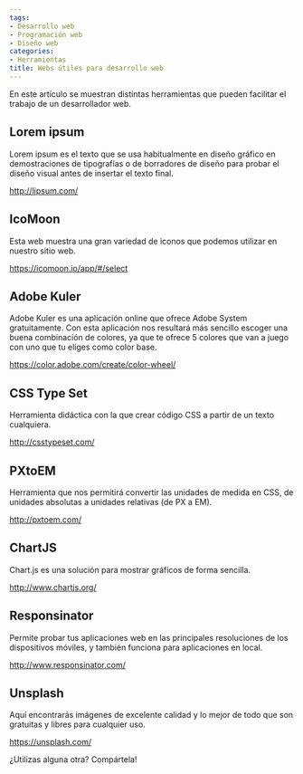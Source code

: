 ```yaml
---
tags:
- Desarrollo web
- Programación web
- Diseño web
categories:
- Herramientas
title: Webs útiles para desarrollo web
---
```


En este artículo se muestran distintas herramientas que pueden facilitar el trabajo de un desarrollador web.

## Lorem ipsum

Lorem ipsum es el texto que se usa habitualmente en diseño gráfico en demostraciones de tipografías o de borradores de diseño para probar el diseño visual antes de insertar el texto final.

<http://lipsum.com/>

## IcoMoon

Esta web muestra una gran variedad de iconos que podemos utilizar en nuestro sitio web.

<https://icomoon.io/app/#/select>

## Adobe Kuler

Adobe Kuler es una aplicación online que ofrece Adobe System gratuitamente. Con esta aplicación nos resultará más sencillo escoger una buena combinación de colores, ya que te ofrece 5 colores que van a juego con uno que tu eliges como color base.

<https://color.adobe.com/create/color-wheel/>

## CSS Type Set

Herramienta didáctica con la que crear código CSS a partir de un texto cualquiera.

<http://csstypeset.com/>

## PXtoEM

 Herramienta que nos permitirá convertir las unidades de medida en CSS, de unidades absolutas a unidades relativas (de PX a EM).
 
 <http://pxtoem.com/>
 
## ChartJS
 
 Chart.js es una solución para mostrar gráficos de forma sencilla.
 
 <http://www.chartjs.org/>
 
 ## Responsinator
 
Permite probar tus aplicaciones web en las principales resoluciones de los dispositivos móviles, y también funciona para aplicaciones en local.
 
 <http://www.responsinator.com/>
 
 ## Unsplash
 
 Aquí encontrarás imágenes de excelente calidad y lo mejor de todo que son gratuitas y libres para cualquier uso.
 
 https://unsplash.com/
 
 
 ¿Utilizas alguna otra? Compártela!
